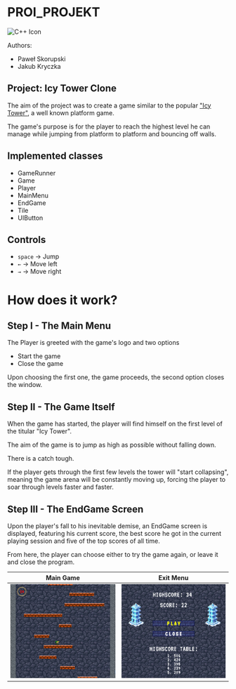 # PROI_PROJEKT

![C++ Icon](https://img.shields.io/badge/C++-00599C?style=flat-square&logo=C%2B%2B&logoColor=white)


Authors:
- Paweł Skorupski
- Jakub Kryczka

## Project: Icy Tower Clone

The aim of the project was to create a game similar to the popular ["Icy Tower"](https://en.wikipedia.org/wiki/Icy_Tower), a well known platform game.

The game's purpose is for the player to reach the highest level he can manage while jumping from platform to platform and bouncing off walls.

## Implemented classes

- GameRunner
- Game 
- Player
- MainMenu
- EndGame
- Tile
- UIButton

## Controls
- `space` -> Jump
- `←` -> Move left
- `→` -> Move right


# How does it work?

## Step I - The Main Menu

The Player is greeted with the game's logo and two options
- Start the game
- Close the game

Upon choosing the first one, the game proceeds, the second option closes the window.

## Step II - The Game Itself
When the game has started, the player will find himself on the first level of the titular "Icy Tower". 

The aim of the game is to jump as high as possible without falling down.

There is a catch tough.

If the player gets through the first few levels the tower will "start collapsing", meaning the game arena will be constantly moving up, forcing the player to soar through levels faster and faster.

## Step III - The EndGame Screen
Upon the player's fall to his inevitable demise, an EndGame screen is displayed, featuring his current score, the best score he got in the current playing session and five of the top scores of all time.

From here, the player can choose either to try the game again, or leave it and close the program.

| Main Game | Exit Menu |
|:---------:|:---------:|
| ![](resources/screen1.png) | ![](resources/screen2.png) |